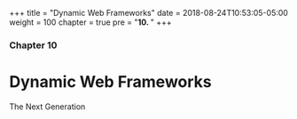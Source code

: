 +++
title = "Dynamic Web Frameworks"
date = 2018-08-24T10:53:05-05:00
weight = 100
chapter = true
pre = "<b>10. </b>"
+++

### Chapter 10

# Dynamic Web Frameworks

The Next Generation
